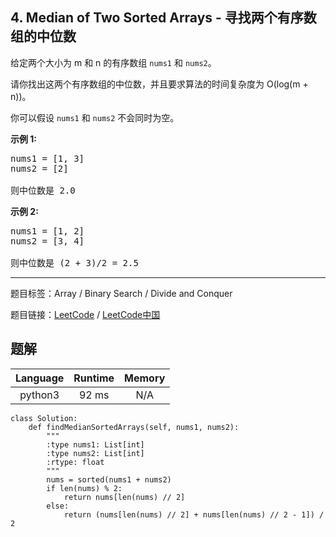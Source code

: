 ## 4. Median of Two Sorted Arrays - 寻找两个有序数组的中位数

<!--If you want to use the English description, use `question.content` instead-->

<p>给定两个大小为 m 和 n 的有序数组&nbsp;<code>nums1</code> 和&nbsp;<code>nums2</code>。</p>

<p>请你找出这两个有序数组的中位数，并且要求算法的时间复杂度为&nbsp;O(log(m + n))。</p>

<p>你可以假设&nbsp;<code>nums1</code>&nbsp;和&nbsp;<code>nums2</code>&nbsp;不会同时为空。</p>

<p><strong>示例 1:</strong></p>

<pre>nums1 = [1, 3]
nums2 = [2]

则中位数是 2.0
</pre>

<p><strong>示例 2:</strong></p>

<pre>nums1 = [1, 2]
nums2 = [3, 4]

则中位数是 (2 + 3)/2 = 2.5
</pre>



-----

题目标签：Array / Binary Search / Divide and Conquer

题目链接：[LeetCode](https://leetcode.com/problems/median-of-two-sorted-arrays/description/)  /  [LeetCode中国](https://leetcode-cn.com/problems/median-of-two-sorted-arrays/description/)

## 题解



| Language | Runtime | Memory |
|:---:|:---:|:---:|
| python3  | 92  ms | N/A |

```python3
class Solution:
    def findMedianSortedArrays(self, nums1, nums2):
        """
        :type nums1: List[int]
        :type nums2: List[int]
        :rtype: float
        """
        nums = sorted(nums1 + nums2)
        if len(nums) % 2:
            return nums[len(nums) // 2]
        else:
            return (nums[len(nums) // 2] + nums[len(nums) // 2 - 1]) / 2
```

